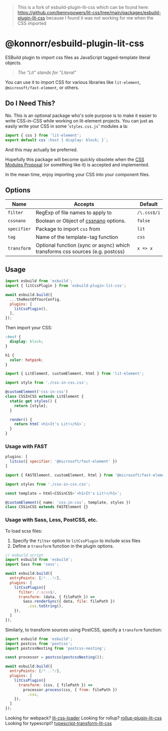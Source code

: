 > This is a fork of esbuild-plugin-lit-css which can be found here: <https://github.com/bennypowers/lit-css/tree/main/packages/esbuild-plugin-lit-css> because I found it was not working for me when the CSS imported

# @konnorr/esbuild-plugin-lit-css

ESBuild plugin to import css files as JavaScript tagged-template literal objects.

> _The "Lit" stands for "Literal"_

You can use it to import CSS for various libraries like `lit-element`,
`@microsoft/fast-element`, or others.

## Do I Need This?

No. This is an optional package who's sole purpose is to make it easier to write
CSS-in-CSS while working on lit-element projects. You can just as easily write
your CSS in some '`styles.css.js`' modules a la:

```js
import { css } from 'lit-element';
export default css`:host { display: block; }`;
```

And this may actually be preferred.

Hopefully this package will become quickly obsolete when the [CSS Modules
Proposal][modulesprop] (or something like it) is accepted and implemented.

In the mean time, enjoy importing your CSS into your component files.

## Options

| Name        | Accepts                                                                       | Default     |
| ----------- | ----------------------------------------------------------------------------- | ----------- |
| `filter`    | RegExp of file names to apply to                                              | `/\.css$/i` |
| `cssnano`   | Boolean or Object of [cssnano][nanoopts] options.                             | `false`     |
| `specifier` | Package to import `css` from                                                  | `lit`       |
| `tag`       | Name of the template-tag function                                             | `css`       |
| `transform` | Optional function (sync or async) which transforms css sources (e.g. postcss) | `x => x`    |

## Usage

```js
import esbuild from 'esbuild';
import { litCssPlugin } from 'esbuild-plugin-lit-css';

await esbuild.build({
  ...theRestOfYourConfig,
  plugins: [
    litCssPlugin(),
  ],
});
```

Then import your CSS:

```css
:host {
  display: block;
}

h1 {
  color: hotpink;
}
```

```ts
import { LitElement, customElement, html } from 'lit-element';

import style from './css-in-css.css';

@customElement('css-in-css')
class CSSInCSS extends LitElement {
  static get styles() {
    return [style];
  }

  render() {
    return html`<h1>It's Lit!</h1>`;
  }
}
```

### Usage with FAST

```js
plugins: [
  litcss({ specifier: '@microsoft/fast-element' })
]
```

```ts
import { FASTElement, customElement, html } from '@microsoft/fast-element';

import styles from './css-in-css.css';

const template = html<CSSinCSS>`<h1>It's Lit!</h1>`;

@customElement({ name: 'css-in-css', template, styles })
class CSSinCSS extends FASTElement {}
```

### Usage with Sass, Less, PostCSS, etc.

To load scss files:

1. Specify the `filter` option to `litCssPlugin` to include scss files
1. Define a `transform` function in the plugin options.

```js
// esbuild script
import esbuild from 'esbuild';
import Sass from 'sass';

await esbuild.build({
  entryPoints: [/*...*/],
  plugins: [
    litCssPlugin({
      filter: /.scss$/,
      transform: (data, { filePath }) =>
        Sass.renderSync({ data, file: filePath })
          .css.toString(),
    }),
  ]
});
```

Similarly, to transform sources using PostCSS, specify a `transform` function:

```js
import esbuild from 'esbuild';
import postcss from 'postcss';
import postcssNesting from 'postcss-nesting';

const processor = postcss(postcssNesting());

await esbuild.build({
  entryPoints: [/*...*/],
  plugins: [
    litCssPlugin({
      transform: (css, { filePath }) =>
        processor.process(css, { from: filePath })
          .css,
    }),
  ]
});
```

Looking for webpack? [lit-css-loader](../lit-css-loader)
Looking for rollup? [rollup-plugin-lit-css](../rollup-plugin-lit-css)
Looking for typescript? [typescript-transform-lit-css](../typescript-transform-lit-css)

[wds]: https://modern-web.dev/docs/dev-server/
[modulesprop]: https://github.com/w3c/webcomponents/issues/759
[nanoopts]: https://cssnano.co/docs/config-file/#configuration-options


